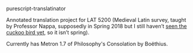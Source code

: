 purescript-translatinator

Annotated translation project for LAT 5200 (Medieval Latin survey, taught by Professor Nappa, supposedly in Spring 2018 but I still haven’t [seen the cuckoo bird yet](http://thelatinreadingblog.blogspot.com/2014/01/alcuin-let-cuckoo-come.html), so it isn’t spring).

Currently has Metron 1.7 of Philosophy's Consolation by Boëthius.
